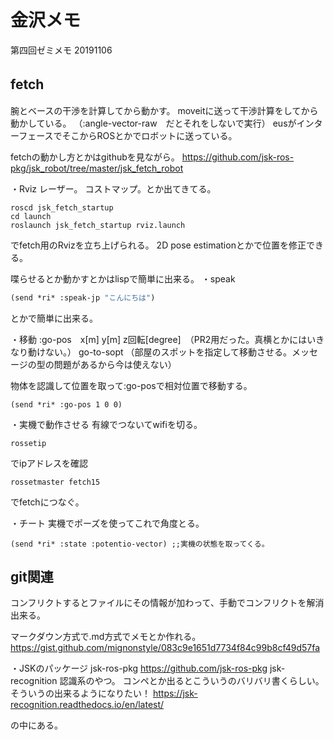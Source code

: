 # 金沢メモ

第四回ゼミメモ
20191106

## fetch 　
腕とベースの干渉を計算してから動かす。
moveitに送って干渉計算をしてから動かしている。
（:angle-vector-raw　だとそれをしないで実行）
eusがインターフェースでそこからROSとかでロボットに送っている。

fetchの動かし方とかはgithubを見ながら。
https://github.com/jsk-ros-pkg/jsk_robot/tree/master/jsk_fetch_robot

・Rviz
レーザー。
コストマップ。とか出てきてる。
```
roscd jsk_fetch_startup
cd launch
roslaunch jsk_fetch_startup rviz.launch
```
でfetch用のRvizを立ち上げられる。
2D pose estimationとかで位置を修正できる。

喋らせるとか動かすとかはlispで簡単に出来る。
・speak
```lisp
(send *ri* :speak-jp "こんにちは")
```
とかで簡単に出来る。

・移動
:go-pos　x[m] y[m] z回転[degree]　（PR2用だった。真横とかにはいきなり動けない。）
go-to-sopt （部屋のスポットを指定して移動させる。メッセージの型の問題があるから今は使えない）

物体を認識して位置を取って:go-posで相対位置で移動する。
```
(send *ri* :go-pos 1 0 0)
```


・実機で動作させる
有線でつないてwifiを切る。
```
rossetip
```
でipアドレスを確認
```
rossetmaster fetch15
```
でfetchにつなぐ。


・チート
実機でポーズを使ってこれで角度とる。
```
(send *ri* :state :potentio-vector) ;;実機の状態を取ってくる。
```

## git関連

コンフリクトするとファイルにその情報が加わって、手動でコンフリクトを解消出来る。

マークダウン方式で.md方式でメモとか作れる。
https://gist.github.com/mignonstyle/083c9e1651d7734f84c99b8cf49d57fa

・JSKのパッケージ
jsk-ros-pkg
https://github.com/jsk-ros-pkg
jsk-recognition
認識系のやつ。
コンペとか出るとこういうのバリバリ書くらしい。そういうの出来るようになりたい！
https://jsk-recognition.readthedocs.io/en/latest/

の中にある。
